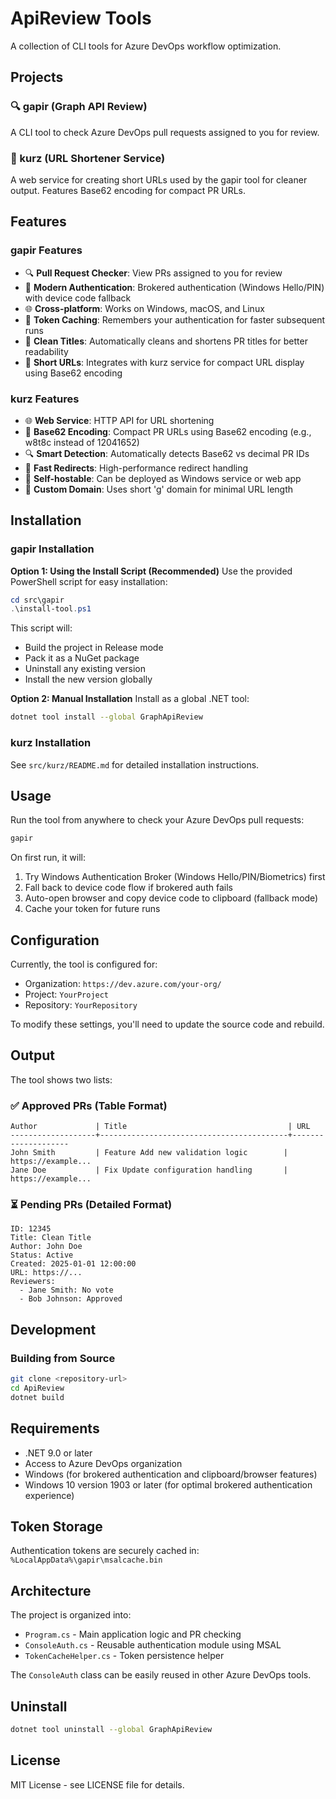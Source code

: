 # ApiReview Tools

A collection of CLI tools for Azure DevOps workflow optimization.

## Projects

### 🔍 gapir (Graph API Review)
A CLI tool to check Azure DevOps pull requests assigned to you for review.

### 🔗 kurz (URL Shortener Service)
A web service for creating short URLs used by the gapir tool for cleaner output. Features Base62 encoding for compact PR URLs.

## Features

### gapir Features
- 🔍 **Pull Request Checker**: View PRs assigned to you for review
- 🔐 **Modern Authentication**: Brokered authentication (Windows Hello/PIN) with device code fallback
- 🌐 **Cross-platform**: Works on Windows, macOS, and Linux
- 💾 **Token Caching**: Remembers your authentication for faster subsequent runs
- 🧹 **Clean Titles**: Automatically cleans and shortens PR titles for better readability
- 🔗 **Short URLs**: Integrates with kurz service for compact URL display using Base62 encoding

### kurz Features
- 🌐 **Web Service**: HTTP API for URL shortening
- 🔢 **Base62 Encoding**: Compact PR URLs using Base62 encoding (e.g., w8t8c instead of 12041652)
- 🔍 **Smart Detection**: Automatically detects Base62 vs decimal PR IDs
- 🏃 **Fast Redirects**: High-performance redirect handling
- 🔧 **Self-hostable**: Can be deployed as Windows service or web app
- 📍 **Custom Domain**: Uses short 'g' domain for minimal URL length

## Installation

### gapir Installation

**Option 1: Using the Install Script (Recommended)**
Use the provided PowerShell script for easy installation:

```powershell
cd src\gapir
.\install-tool.ps1
```

This script will:
- Build the project in Release mode
- Pack it as a NuGet package
- Uninstall any existing version
- Install the new version globally

**Option 2: Manual Installation**
Install as a global .NET tool:

```bash
dotnet tool install --global GraphApiReview
```

### kurz Installation
See `src/kurz/README.md` for detailed installation instructions.

## Usage

Run the tool from anywhere to check your Azure DevOps pull requests:

```bash
gapir
```

On first run, it will:
1. Try Windows Authentication Broker (Windows Hello/PIN/Biometrics) first
2. Fall back to device code flow if brokered auth fails
3. Auto-open browser and copy device code to clipboard (fallback mode)
4. Cache your token for future runs

## Configuration

Currently, the tool is configured for:
- Organization: `https://dev.azure.com/your-org/`
- Project: `YourProject`
- Repository: `YourRepository`

To modify these settings, you'll need to update the source code and rebuild.

## Output

The tool shows two lists:

### ✅ Approved PRs (Table Format)
```
Author             | Title                                    | URL
-------------------+------------------------------------------+--------------------
John Smith         | Feature Add new validation logic        | https://example...
Jane Doe           | Fix Update configuration handling       | https://example...
```

### ⏳ Pending PRs (Detailed Format)
```
ID: 12345
Title: Clean Title
Author: John Doe
Status: Active
Created: 2025-01-01 12:00:00
URL: https://...
Reviewers:
  - Jane Smith: No vote
  - Bob Johnson: Approved
```

## Development

### Building from Source

```bash
git clone <repository-url>
cd ApiReview
dotnet build
```

## Requirements

- .NET 9.0 or later
- Access to Azure DevOps organization
- Windows (for brokered authentication and clipboard/browser features)
- Windows 10 version 1903 or later (for optimal brokered authentication experience)

## Token Storage

Authentication tokens are securely cached in:
`%LocalAppData%\gapir\msalcache.bin`

## Architecture

The project is organized into:
- `Program.cs` - Main application logic and PR checking
- `ConsoleAuth.cs` - Reusable authentication module using MSAL
- `TokenCacheHelper.cs` - Token persistence helper

The `ConsoleAuth` class can be easily reused in other Azure DevOps tools.

## Uninstall

```bash
dotnet tool uninstall --global GraphApiReview
```

## License

MIT License - see LICENSE file for details.
